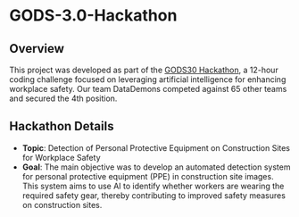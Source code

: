# GODS-3.0-Hackathon
## Overview
This project was developed as part of the [GODS30 Hackathon](https://www.kaggle.com/competitions/gods30), a 12-hour coding challenge focused on leveraging artificial intelligence for enhancing workplace safety. Our team DataDemons competed against 65 other teams and secured the 4th position.

## Hackathon Details
- **Topic**: Detection of Personal Protective Equipment on Construction Sites for Workplace Safety
- **Goal**: The main objective was to develop an automated detection system for personal protective equipment (PPE) in construction site images. This system aims to use AI to identify whether workers are wearing the required safety gear, thereby contributing to improved safety measures on construction sites.
